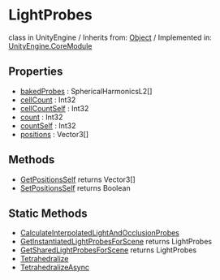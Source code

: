 # LightProbes
class in UnityEngine
 / Inherits from: <a href="https://docs.unity3d.com/6000.0/Documentation/ScriptReference/Object.html">Object</a> / Implemented in: <a href="https://docs.unity3d.com/6000.0/Documentation/ScriptReference/UnityEngine.CoreModule.html">UnityEngine.CoreModule</a>

## Properties
- <a href="https://docs.unity3d.com/6000.0/Documentation/ScriptReference/LightProbes-bakedProbes.html">bakedProbes</a> : SphericalHarmonicsL2[]
- <a href="https://docs.unity3d.com/6000.0/Documentation/ScriptReference/LightProbes-cellCount.html">cellCount</a> : Int32
- <a href="https://docs.unity3d.com/6000.0/Documentation/ScriptReference/LightProbes-cellCountSelf.html">cellCountSelf</a> : Int32
- <a href="https://docs.unity3d.com/6000.0/Documentation/ScriptReference/LightProbes-count.html">count</a> : Int32
- <a href="https://docs.unity3d.com/6000.0/Documentation/ScriptReference/LightProbes-countSelf.html">countSelf</a> : Int32
- <a href="https://docs.unity3d.com/6000.0/Documentation/ScriptReference/LightProbes-positions.html">positions</a> : Vector3[]

## Methods
- <a href="https://docs.unity3d.com/6000.0/Documentation/ScriptReference/LightProbes.GetPositionsSelf.html">GetPositionsSelf</a> returns Vector3[]
- <a href="https://docs.unity3d.com/6000.0/Documentation/ScriptReference/LightProbes.SetPositionsSelf.html">SetPositionsSelf</a> returns Boolean

## Static Methods
- <a href="https://docs.unity3d.com/6000.0/Documentation/ScriptReference/LightProbes.CalculateInterpolatedLightAndOcclusionProbes.html">CalculateInterpolatedLightAndOcclusionProbes</a>
- <a href="https://docs.unity3d.com/6000.0/Documentation/ScriptReference/LightProbes.GetInstantiatedLightProbesForScene.html">GetInstantiatedLightProbesForScene</a> returns LightProbes
- <a href="https://docs.unity3d.com/6000.0/Documentation/ScriptReference/LightProbes.GetSharedLightProbesForScene.html">GetSharedLightProbesForScene</a> returns LightProbes
- <a href="https://docs.unity3d.com/6000.0/Documentation/ScriptReference/LightProbes.Tetrahedralize.html">Tetrahedralize</a>
- <a href="https://docs.unity3d.com/6000.0/Documentation/ScriptReference/LightProbes.TetrahedralizeAsync.html">TetrahedralizeAsync</a>
